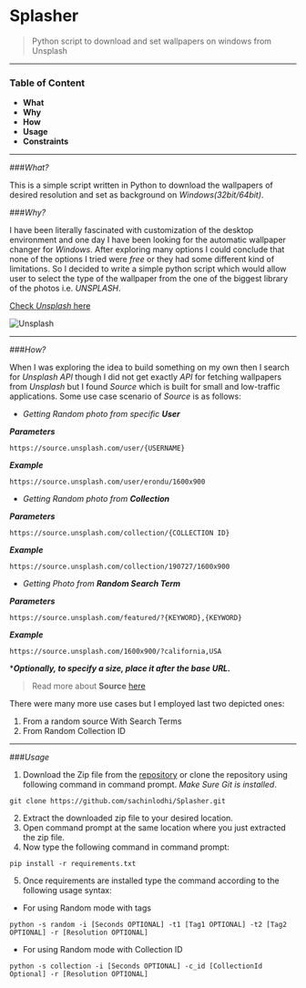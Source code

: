 # Splasher
> Python script to download and set wallpapers on windows from Unsplash
<hr>

### Table of Content

- **What**
- **Why**
- **How**
- **Usage**
- **Constraints**
---

###_What?_

This is a simple script written in Python to download the wallpapers of desired resolution and set as 
background on _Windows(32bit/64bit)_.

###_Why?_

I have been literally fascinated with customization of the
desktop environment and one day I have been looking for the automatic wallpaper changer for _Windows_.
After exploring many options I could conclude that none of the options I tried were _free_ or they had some 
different kind of limitations.
So I decided to write a simple python script which would allow user to select the type of the wallpaper 
from the one of the biggest library of the photos i.e. _UNSPLASH_.

[Check _Unsplash_ here](https://www.Unsplash.com "Unsplash")

![Unsplash](https://unsplash.com/favicon.ico "Unsplash")
***

###_How?_

When I was exploring the idea to build something on my own then I search for _Unsplash API_ though I did not get 
exactly _API_ for fetching wallpapers from _Unsplash_ but I found _Source_ which is built for small and low-traffic applications.
Some use case scenario of _Source_ is as follows:

- _Getting Random photo from specific **User**_
  
  
***Parameters***
```http request
https://source.unsplash.com/user/{USERNAME}
```
***Example***
```http request
https://source.unsplash.com/user/erondu/1600x900
```

- _Getting Random photo from **Collection**_
  
  
***Parameters***
```http request
https://source.unsplash.com/collection/{COLLECTION ID}
```
***Example***
```http request
https://source.unsplash.com/collection/190727/1600x900
```

- _Getting Photo from **Random Search Term**_
  
  
***Parameters***
```http request
https://source.unsplash.com/featured/?{KEYWORD},{KEYWORD}
```
***Example***
```http request
https://source.unsplash.com/1600x900/?california,USA
```
*_**Optionally, to specify a size, place it after the base URL.**_

>Read more about **Source** [here](https://source.unsplash.com/ "Source")

There were many more use cases but I employed last two depicted ones:
1. From a random source With Search Terms
2. From Random Collection ID


***


###_Usage_

1. Download the Zip file from the [repository](https://github.com/sachinlodhi/Splasher) or clone the repository using 
following command in command prompt. _Make Sure Git is installed_.
   
```commandline
git clone https://github.com/sachinlodhi/Splasher.git
```

2. Extract the downloaded zip file to your desired location.
3. Open command prompt at the same location where you just extracted the zip file.
4. Now type the following command in command prompt:
```commandline
pip install -r requirements.txt
```

5. Once requirements are installed type the command according to the following usage syntax:
- For using Random mode with tags
```commandline
python -s random -i [Seconds OPTIONAL] -t1 [Tag1 OPTIONAL] -t2 [Tag2 OPTIONAL] -r [Resolution OPTIONAL] 
```

- For using Random mode with Collection ID
```commandline
python -s collection -i [Seconds OPTIONAL] -c_id [CollectionId Optional] -r [Resolution OPTIONAL] 
```
